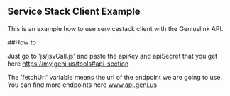 ## Service Stack Client Example
This is an example how to use servicestack client with the Geniuslink API.

##How to

Just go to 'js/jsvCall.js' and paste the apiKey and apiSecret that you get here https://my.geni.us/tools#api-section

The 'fetchUrl' variable means the url of the endpoint we are going to use. You can find more endpoints here www.api.geni.us

